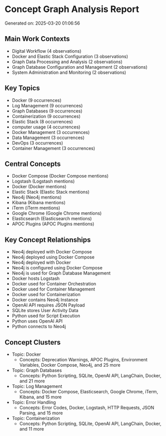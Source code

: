 # Concept Graph Analysis Report

Generated on: 2025-03-20 01:06:56

## Main Work Contexts

- Digital Workflow (4 observations)
- Docker and Elastic Stack Configuration (3 observations)
- Graph Data Processing and Analysis (2 observations)
- Graph Database Configuration and Management (2 observations)
- System Administration and Monitoring (2 observations)

## Key Topics

- Docker (9 occurrences)
- Log Management (9 occurrences)
- Graph Databases (9 occurrences)
- Containerization (9 occurrences)
- Elastic Stack (8 occurrences)
- computer usage (4 occurrences)
- Docker Management (3 occurrences)
- Data Management (3 occurrences)
- DevOps (3 occurrences)
- Container Management (3 occurrences)

## Central Concepts

- Docker Compose (Docker Compose mentions)
- Logstash (Logstash mentions)
- Docker (Docker mentions)
- Elastic Stack (Elastic Stack mentions)
- Neo4j (Neo4j mentions)
- Kibana (Kibana mentions)
- iTerm (iTerm mentions)
- Google Chrome (Google Chrome mentions)
- Elasticsearch (Elasticsearch mentions)
- APOC Plugins (APOC Plugins mentions)

## Key Concept Relationships

- Neo4j deployed with Docker Compose
- Neo4j deployed using Docker Compose
- Neo4j deployed with Docker
- Neo4j is configured using Docker Compose
- Neo4j is used for Graph Database Management
- Docker hosts Logstash
- Docker used for Container Orchestration
- Docker used for Container Management
- Docker used for Containerization
- Docker contains Neo4j Instance
- OpenAI API requires JSON Payload
- SQLite stores User Activity Data
- Python used for Script Execution
- Python uses OpenAI API
- Python connects to Neo4j

## Concept Clusters

- Topic: Docker
  - Concepts: Deprecation Warnings, APOC Plugins, Environment Variables, Docker Compose, Neo4j, and 25 more
- Topic: Graph Databases
  - Concepts: Python Scripting, SQLite, OpenAI API, LangChain, Docker, and 21 more
- Topic: Log Management
  - Concepts: Docker Compose, Elasticsearch, Google Chrome, iTerm, Kibana, and 15 more
- Topic: Error Handling
  - Concepts: Error Codes, Docker, Logstash, HTTP Requests, JSON Parsing, and 15 more
- Topic: Containerization
  - Concepts: Python Scripting, SQLite, OpenAI API, LangChain, Docker, and 11 more